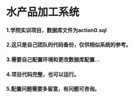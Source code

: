 # 水产品加工系统 
#### 1.学院实训项目，数据库文件为action0.sql
#### 2.这只是自己团队的代码备份，仅供相似系统的参考。
#### 3.需要自己配置环境和更改数据库配置...
#### 4.项目代码完整，也可以运行。
#### 5.配置问题需要多留意，有问题可咨询。

